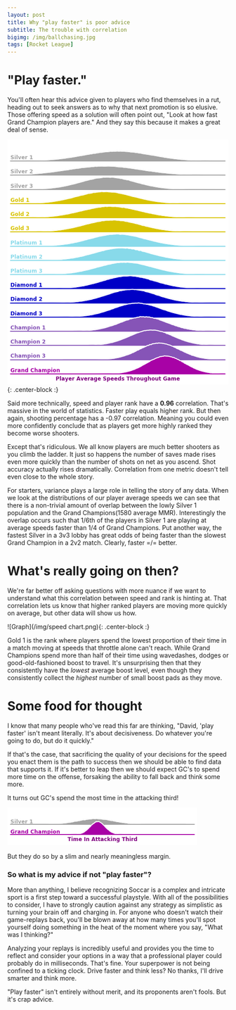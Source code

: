 ```yaml
---
layout: post
title: Why "play faster" is poor advice
subtitle: The trouble with correlation
bigimg: /img/ballchasing.jpg
tags: [Rocket League]
---
```


# "Play faster."
You'll often hear this advice given to players who find themselves in a rut, heading out to seek answers as to why that next promotion is so elusive. Those offering speed as a solution will often point out, "Look at how fast Grand Champion players are." And they say this because it makes a great deal of sense.

![Graph](/img/speeds.png){: .center-block :}

Said more technically, speed and player rank have a **0.96** correlation. That's massive in the world of statistics. Faster play equals higher rank. But then again, shooting percentage has a -0.97 correlation. Meaning you could even more confidently conclude that as players get more highly ranked they become worse shooters.  

Except that's ridiculous. We all know players are much better shooters as you climb the ladder. It just so happens the number of saves  made rises even more quickly than the number of shots on net as you ascend. Shot accuracy actually rises dramatically. Correlation from one metric doesn't tell even close to the whole story. 

For starters, variance plays a large role in telling the story of any data. When we look at the distributions of our player average speeds we can see that there is a non-trivial amount of overlap between the lowly Silver 1 population and the Grand Champions(1580 average MMR). Interestingly the overlap occurs such that 1/6th of the players in Silver 1 are playing at average speeds faster than 1/4 of Grand Champions. Put another way, the fastest Silver in a 3v3 lobby has great odds of being faster than the slowest Grand Champion in a 2v2 match. Clearly, faster =/= better.

# What's really going on then?
We're far better off asking questions with more nuance if we want to understand what this correlation between speed and rank is hinting at. That correlation lets us know that higher ranked players are moving more quickly on average, but other data will show us how. 

![Graph](/img/speed chart.png){: .center-block :}

Gold 1 is the rank where players spend the lowest proportion of their time in a match moving at speeds that throttle alone can't reach. While Grand Champions spend more than half of their time using wavedashes, dodges or good-old-fashioned boost to travel. It's unsurprising then that they consistently have the *lowest* average boost level, even though they consistently collect the *highest* number of small boost pads as they move. 

# Some food for thought

I know that many people who've read this far are thinking, "David, 'play faster' isn't meant literally. It's about decisiveness. Do whatever you're going to do, but do it quickly."

If that's the case, that sacrificing the quality of your decisions for the speed you enact them is the path to success then we should be able to find data that supports it. If it's better to leap then we should expect GC's to spend more time on the offense, forsaking the ability to fall back and think some more.

It turns out GC's spend the most time in the attacking third! 

![Graph](/img/attacking_third.png)

But they do so by a slim and nearly meaningless margin.

### So what is my advice if not "play faster"?

More than anything, I believe recognizing Soccar is a complex and intricate sport is a first step toward a successful playstyle. With all of the possibilities to consider, I have to strongly caution against any strategy as simplistic as turning your brain off and charging in. For anyone who doesn't watch their game-replays back, you'll be blown away at how many times you'll spot yourself doing something in the heat of the moment where you say, "What was I thinking?"

Analyzing your replays is incredibly useful and provides you the time to reflect and consider your options in a way that a professional player could probably do in milliseconds. That's fine. Your superpower is not being confined to a ticking clock. Drive faster and think less? No thanks, I'll drive smarter and think more. 

"Play faster" isn't entirely without merit, and its proponents aren't fools. But it's crap advice.
